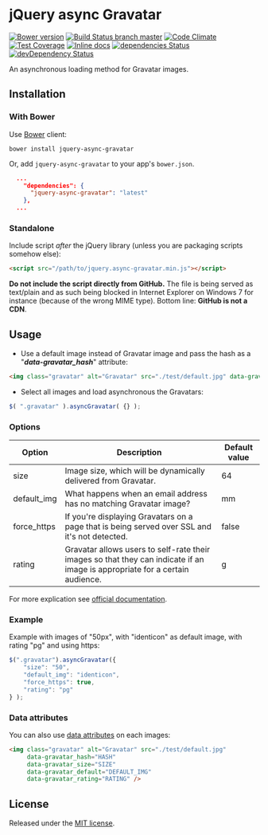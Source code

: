 # jQuery async Gravatar
[![Bower version](https://badge.fury.io/bo/jquery-async-gravatar.svg)](https://libraries.io/bower/jquery-async-gravatar) [![Build Status branch master](https://travis-ci.org/llaumgui/jquery-async-gravatar.svg?branch=master)](https://travis-ci.org/llaumgui/jquery-async-gravatar) [![Code Climate](https://codeclimate.com/github/llaumgui/jquery-async-gravatar/badges/gpa.svg)](https://codeclimate.com/github/llaumgui/jquery-async-gravatar) [![Test Coverage](https://codeclimate.com/github/llaumgui/jquery-async-gravatar/badges/coverage.svg)](https://codeclimate.com/github/llaumgui/jquery-async-gravatar/coverage) [![Inline docs](http://inch-ci.org/github/llaumgui/jquery-async-gravatar.svg?branch=master)](http://inch-ci.org/github/llaumgui/jquery-async-gravatar) [![dependencies Status](https://david-dm.org/llaumgui/jquery-async-gravatar/status.svg)](https://david-dm.org/llaumgui/jquery-async-gravatar) [![devDependency Status](https://david-dm.org/llaumgui/jquery-async-gravatar/dev-status.png)](https://david-dm.org/llaumgui/jquery-async-gravatar#info=devDependencies)

An asynchronous loading method for Gravatar images.


## Installation
### With Bower
Use [Bower](http://bower.io) client:
~~~
bower install jquery-async-gravatar
~~~

Or, add `jquery-async-gravatar` to your app's `bower.json`.
~~~json
  ...
    "dependencies": {
      "jquery-async-gravatar": "latest"
    },
  ...
~~~


### Standalone
Include script *after* the jQuery library (unless you are packaging scripts somehow else):
~~~html
<script src="/path/to/jquery.async-gravatar.min.js"></script>
~~~

**Do not include the script directly from GitHub.** The file is being served as text/plain and as such being blocked
in Internet Explorer on Windows 7 for instance (because of the wrong MIME type). Bottom line: **GitHub is not a CDN**.



## Usage
* Use a default image instead of Gravatar image and pass the hash as a "***data-gravatar_hash***" attribute:
~~~html
<img class="gravatar" alt="Gravatar" src="./test/default.jpg" data-gravatar_hash="THE_USER_GRAVATAR_HASH_HERE" />
~~~
* Select all images and load asynchronous the Gravatars:
~~~javascript
$( ".gravatar" ).asyncGravatar( {} );
~~~


### Options
| Option        | Description   | Default value |
| ------------- | ------------- | ------------- |
| size | Image size, which will be dynamically delivered from Gravatar. | 64 |
| default_img | What happens when an email address has no matching Gravatar image? | mm |
| force_https | If you're displaying Gravatars on a page that is being served over SSL and it's not detected. | false |
| rating  | Gravatar allows users to self-rate their images so that they can indicate if an image is appropriate for a certain audience. | g |

For more explication see [official documentation](https://gravatar.com/site/implement/images/).


### Example
Example with images of "50px", with "identicon" as default image, with rating "pg" and using https:
~~~javascript
$(".gravatar").asyncGravatar({
    "size": "50",
    "default_img": "identicon",
    "force_https": true,
    "rating": "pg"
} );
~~~


### Data attributes
You can also use [data attributes](https://developer.mozilla.org/en-US/docs/Web/Guide/HTML/Using_data_attributes) on each images:
~~~html
<img class="gravatar" alt="Gravatar" src="./test/default.jpg"
     data-gravatar_hash="HASH"
     data-gravatar_size="SIZE"
     data-gravatar_default="DEFAULT_IMG"
     data-gravatar_rating="RATING" />
~~~



## License
Released under the [MIT license](http://www.opensource.org/licenses/MIT).
